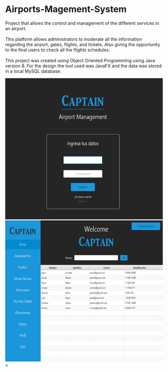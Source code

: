 # Airports-Magement-System

Project that allows the control and management of the different services in an airport. 
<br/><br/>
This platform allows administrators to moderate all the information regarding the airport, gates, flights, and tickets. Also giving the opportunity to the final users to check all the flights schedules.
<br/><br/>
This project was created using Object Oriented Programming using Java version 8.
For the design the tool used was JavaFX and the data was stored in a local MySQL database.
<br/>

<img src="app_screenshots/login.png" height= "450" width="600">
<img src="app_screenshots/admin_dashboard.png" height= "450" width="600"><
